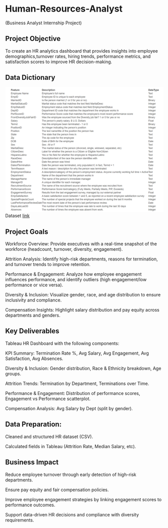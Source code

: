 # Human-Resources-Analyst
(Business Analyst Internship Project)

## Project Objective
To create an HR analytics dashboard that provides insights into employee demographics,turnover rates, hiring trends, performance metrics, and satisfaction scores to improve HR
decision-making.

## Data Dictionary
<img src="https://github.com/Anjalikumariyes/Human-Resources-Analyst/blob/main/Data_Dictionary.png" alt= "data"/>
 Dataset <a href = "https://github.com/Anjalikumariyes/Human-Resources-Analyst/blob/main/HRDataset_v14.csv">link</a>
 
## Project Goals
Workforce Overview: Provide executives with a real-time snapshot of the workforce (headcount, turnover, diversity, engagement).

Attrition Analysis: Identify high-risk departments, reasons for termination, and turnover trends to improve retention.

Performance & Engagement: Analyze how employee engagement influences performance, and identify outliers (high engagement/low performance or vice versa).

Diversity & Inclusion: Visualize gender, race, and age distribution to ensure inclusivity and compliance.

Compensation Insights: Highlight salary distribution and pay equity across departments and genders.

## Key Deliverables

Tableau HR Dashboard with the following components:

KPI Summary: Termination Rate %, Avg Salary, Avg Engagement, Avg Satisfaction, Avg Absences.

Diversity & Inclusion: Gender distribution, Race & Ethnicity breakdown, Age groups.

Attrition Trends: Termination by Department, Terminations over Time.

Performance & Engagement: Distribution of performance scores, Engagement vs Performance scatterplot.

Compensation Analysis: Avg Salary by Dept (split by gender).

## Data Preparation:

Cleaned and structured HR dataset (CSV).

Calculated fields in Tableau (Attrition Rate, Median Salary, etc).


## Business Impact

Reduce employee turnover through early detection of high-risk departments.

Ensure pay equity and fair compensation policies.

Improve employee engagement strategies by linking engagement scores to performance outcomes.

Support data-driven HR decisions and compliance with diversity requirements.
